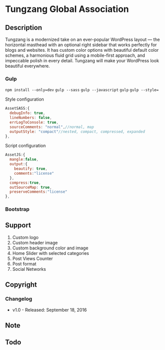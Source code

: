 # Tungzang Global Association

## Description
Tungzang is a modernized take on an ever-popular WordPress layout — the horizontal masthead with an optional right sidebar that works perfectly for blogs and websites. It has custom color options with beautiful default color schemes, a harmonious fluid grid using a mobile-first approach, and impeccable polish in every detail. Tungzang will make your WordPress look beautiful everywhere.

### Gulp

`npm install --only=dev`
`gulp --sass`
`gulp --javascript`
`gulp`
`gulp --style=`

Style configuration
```javascript
AssetSASS:{
  debugInfo: true,
  lineNumbers: false,
  errLogToConsole: true,
  sourceComments: "normal",//normal, map
  outputStyle: "compact"//nested, compact, compressed, expanded
},
```

Script configuration
```javascript
AssetJS:{
  mangle:false,
  output:{
    beautify: true,
    comments:"license"
  },
  compress:true,
  outSourceMap: true,
  preserveComments:"license"
},
```

### Bootstrap


## Support

1. Custom logo
2. Custom header image
3. Custom background color and image
4. Home Slider with selected categories
5. Post Views Counter
6. Post format
6. Social Networks

## Copyright

### Changelog

* v1.0 - Released: September 18, 2016

## Note


## Todo
